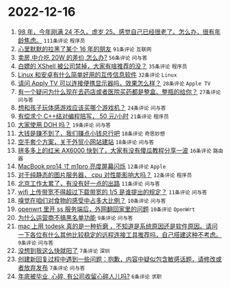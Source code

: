 # 2022-12-16

1. [98 年，今年刚满 24 不久。虚岁 25。感觉自己已经很老了。怎么办，很有年龄焦虑。](https://www.v2ex.com/t/902854) `111条评论` `程序员`
1. [心里默默的拉黑了某个 16 年的朋友](https://www.v2ex.com/t/902851) `91条评论` `互联网`
1. [卖房,中介吃 20W 的差价,怎么办?](https://www.v2ex.com/t/902863) `56条评论` `问与答`
1. [白嫖的 XShell 被公司禁掉，大家有啥推荐的没？](https://www.v2ex.com/t/902860) `35条评论` `程序员`
1. [Linux 和安卓有什么简单好用的互传信息软件](https://www.v2ex.com/t/902864) `32条评论` `Linux`
1. [请问 Apply TV 可以连接便携显示器吗，效果怎么样？](https://www.v2ex.com/t/902850) `28条评论` `Apple TV`
1. [有一个疑问为什么现在去药店或者医院买药都是整盒、整瓶的给你？](https://www.v2ex.com/t/902869) `27条评论` `问与答`
1. [想和孩子玩体感游戏应该买哪个游戏机？](https://www.v2ex.com/t/902872) `24条评论` `问与答`
1. [有偿求个 C++结对编程陪写， 50 元/小时](https://www.v2ex.com/t/902865) `21条评论` `程序员`
1. [大家使用 DOH 吗？](https://www.v2ex.com/t/902855) `19条评论` `问与答`
1. [大钱是赚不到了，我们赚点小钱总行吧](https://www.v2ex.com/t/902888) `18条评论` `奇思妙想`
1. [空手套个方案，关于外贸小网站建站](https://www.v2ex.com/t/902859) `18条评论` `问与答`
1. [拼多多上的红米 AX6000 快到了，大家有没有傻瓜教程分享一波](https://www.v2ex.com/t/902858) `16条评论` `路由器`
1. [MacBook pro14 寸 m1pro 亮度屏幕闪烁](https://www.v2ex.com/t/902862) `12条评论` `Apple`
1. [对于纯静态的图片服务器， cpu 对性能影响大吗？](https://www.v2ex.com/t/902852) `12条评论` `程序员`
1. [北京工作太累了，有没有好一点的出路](https://www.v2ex.com/t/902881) `11条评论` `问与答`
1. [wifi 上传带宽不得超过下载带宽的 1/5 是谁提出的规定？](https://www.v2ex.com/t/902877) `11条评论` `问与答`
1. [嗅觉在咱们对食物的感受中占多大比例？](https://www.v2ex.com/t/902909) `10条评论` `问与答`
1. [openwrt 里开 ss 服务端后，外网翻回家里的问题](https://www.v2ex.com/t/902857) `10条评论` `OpenWrt`
1. [为什么运营商不搞黑名单功能](https://www.v2ex.com/t/902897) `9条评论` `问与答`
1. [mac 上用 todesk 真的是一种折磨 ，不知道是系统原因还是软件原因。请问一下各位有什么其他比较稳定的远程连接工具推荐吗，自己搭建这种不考虑。](https://www.v2ex.com/t/902874) `9条评论` `问与答`
1. [没想到我这么快就阳了](https://www.v2ex.com/t/902889) `7条评论` `深圳`
1. [创建新回复过程中遇到一些问题：抱歉，内容中疑似包含敏感话题，请修改或者放弃发布](https://www.v2ex.com/t/902866) `7条评论` `问与答`
1. [年底被毕业, 心碎, 有公司收留心碎人儿吗?](https://www.v2ex.com/t/902871) `6条评论` `求职`
